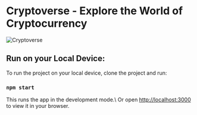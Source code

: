# Cryptoverse - Explore the World of Cryptocurrency

![Cryptoverse](https://i.ibb.co/8gh5Jc8/image.png)

## Run on your Local Device: 
  
 To run the project on your local device, clone the project and run: 
  
 ### `npm start` 
  
 This runs the app in the development mode.\ 
 Or open [http://localhost:3000](http://localhost:3000) to view it in your browser.